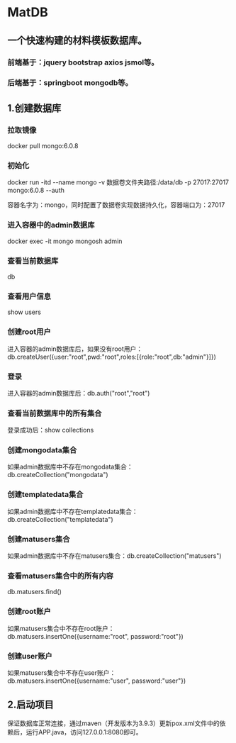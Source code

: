 # MatDB

## 一个快速构建的材料模板数据库。

### 前端基于：jquery bootstrap axios jsmol等。
### 后端基于：springboot mongodb等。

## 1.创建数据库

### 拉取镜像
docker pull mongo:6.0.8

### 初始化
docker run -itd --name mongo -v 数据卷文件夹路径:/data/db -p 27017:27017 mongo:6.0.8 --auth

容器名字为：mongo，同时配置了数据卷实现数据持久化，容器端口为：27017

### 进入容器中的admin数据库
docker exec -it mongo mongosh admin

### 查看当前数据库
db

### 查看用户信息
show users

### 创建root用户
进入容器的admin数据库后，如果没有root用户：db.createUser({user:"root",pwd:"root",roles:[{role:"root",db:"admin"}]})

### 登录
进入容器的admin数据库后：db.auth("root","root")

### 查看当前数据库中的所有集合
登录成功后：show collections

### 创建mongodata集合
如果admin数据库中不存在mongodata集合：db.createCollection("mongodata")

### 创建templatedata集合
如果admin数据库中不存在templatedata集合：db.createCollection("templatedata")

### 创建matusers集合
如果admin数据库中不存在matusers集合：db.createCollection("matusers")

### 查看matusers集合中的所有内容
db.matusers.find()

### 创建root账户
如果matusers集合中不存在root账户：db.matusers.insertOne({username:"root", password:"root"})

### 创建user账户
如果matusers集合中不存在user账户：db.matusers.insertOne({username:"user", password:"user"})

## 2.启动项目
保证数据库正常连接，通过maven（开发版本为3.9.3）更新pox.xml文件中的依赖后，运行APP.java，访问127.0.0.1:8080即可。


